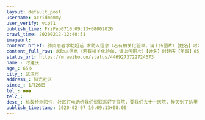```yaml
---
layout: default_post
username: acridmommy
user_verify: vipl1
publish_time: FriFeb0710:09:13+08002020
crawl_time: 20200212-12:40:51
imageurl: 
content_brief: 肺炎患者求助超话 求助人信息（若有相关化验单，请上传图片）【姓名】时建庆【年龄】65岁【所在城市】武汉市【所在小区、社区】阳光社区【患病时间】1月26日【联系方式】●●●【其他紧急联系人】【病情描述】核酸检测阳性，社区打电话给我们说联系好了住院，要我们去十一医院，昨天 ...全文
content_full_raw: 求助人信息（若有相关化验单，请上传图片）【姓名】时建庆【年龄】65岁【所在城市】武汉市【所在小区、社区】阳光社区【患病时间】1月26日【联系方式】●●●【其他紧急联系人】【病情描述】核酸检测阳性，社区打电话给我们说联系好了住院，要我们去十一医院，昨天到了这里，父亲就被关在一楼大厅，整整一天一夜，没有热水，没有床，晚上就在这里坐了整整一夜。医生说是分流看的我爸的片子还是30号的片子，说很轻，说要把我爸分到酒店，30号以后咳嗽加重，高烧39度2不退，只有带到新华医院打针，打了3天，第四天的针也因为关在里面打不了了，一直说这2天复查也没有复查。可是就算去酒店隔离也把人关在里面太久了，本来身体都很虚弱，因为发烧全身疼痛，现在坐了整整一夜，能受的了吗？这是在要人命啊，既然说了去那个酒店为什么拖到现在不安排，我们自己有车也不让送，求求你们想想办法吧武汉·唐家墩
status_url: https://m.weibo.cn/status/4469273722724673
name_: 时建庆
age_: 65岁
city_: 武汉市
address_: 阳光社区
since_: 1月26日
tel_: ●●●
tel2_: 
desc_: 核酸检测阳性，社区打电话给我们说联系好了住院，要我们去十一医院，昨天到了这里，父亲就被关在一楼大厅，整整一天一夜，没有热水，没有床，晚上就在这里坐了整整一夜。医生说是分流看的我爸的片子还是30号的片子，说很轻，说要把我爸分到酒店，30号以后咳嗽加重，高烧39度2不退，只有带到新华医院打针，打了3天，第四天的针也因为关在里面打不了了，一直说这2天复查也没有复查。可是就算去酒店隔离也把人关在里面太久了，本来身体都很虚弱，因为发烧全身疼痛，现在坐了整整一夜，能受的了吗？这是在要人命啊，既然说了去那个酒店为什么拖到现在不安排，我们自己有车也不让送，求求你们想想办法吧武汉·唐家墩
publish_timestamp: 2020-02-07 10:09:13+08:00
---
```

